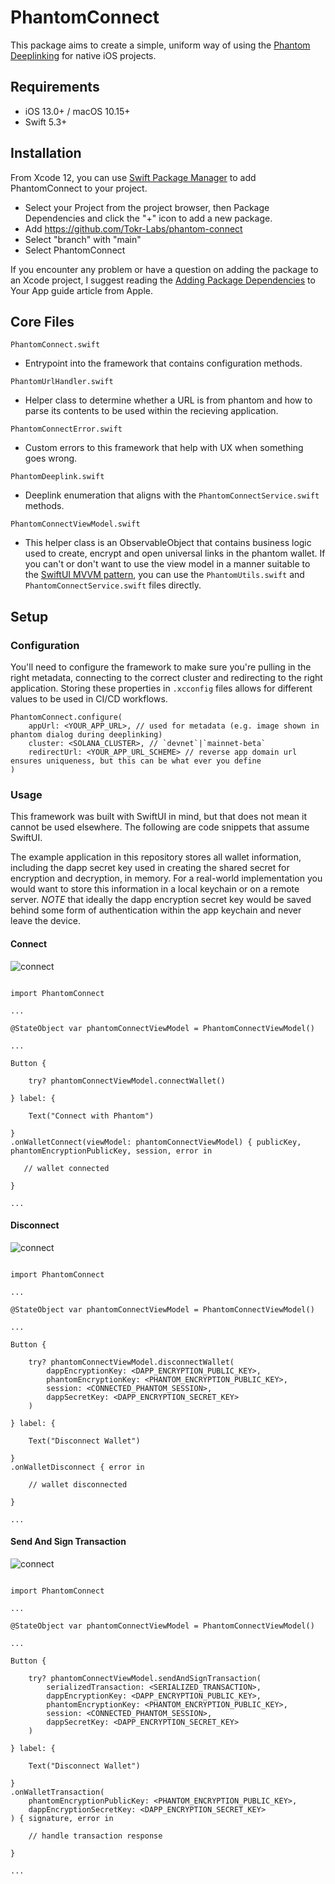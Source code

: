 # PhantomConnect
This package aims to create a simple, uniform way of using the [Phantom Deeplinking](https://phantom.app/blog/introducing-phantom-deeplinks) for native iOS projects.

## Requirements
- iOS 13.0+ / macOS 10.15+
- Swift 5.3+

## Installation
From Xcode 12, you can use [Swift Package Manager](https://swift.org/package-manager/) to add PhantomConnect to your project.

- Select your Project from the project browser, then Package Dependencies and click the "+" icon to add a new package.
- Add https://github.com/Tokr-Labs/phantom-connect
- Select "branch" with "main"
- Select PhantomConnect

If you encounter any problem or have a question on adding the package to an Xcode project, I suggest reading the [Adding Package Dependencies](https://developer.apple.com/documentation/xcode/adding_package_dependencies_to_your_app) to Your App guide article from Apple.

## Core Files

`PhantomConnect.swift`
- Entrypoint into the framework that contains configuration methods.

`PhantomUrlHandler.swift`
- Helper class to determine whether a URL is from phantom and how to parse its contents to be used within the recieving application.

`PhantomConnectError.swift`
- Custom errors to this framework that help with UX when something goes wrong.

`PhantomDeeplink.swift`
- Deeplink enumeration that aligns with the `PhantomConnectService.swift` methods.

`PhantomConnectViewModel.swift`
- This helper class is an ObservableObject that contains business logic used to create, encrypt and open universal links in the phantom wallet. If you can't or don't want to use the view model in a manner suitable to the [SwiftUI MVVM pattern](https://www.hackingwithswift.com/books/ios-swiftui/introducing-mvvm-into-your-swiftui-project), you can use the `PhantomUtils.swift` and `PhantomConnectService.swift` files directly.   

## Setup

### Configuration

You'll need to configure the framework to make sure you're pulling in the right metadata, connecting to the correct cluster and redirecting to the right application. Storing these properties in `.xcconfig` files allows for different values to be used in CI/CD workflows.

```
PhantomConnect.configure(
    appUrl: <YOUR_APP_URL>, // used for metadata (e.g. image shown in phantom dialog during deeplinking)
    cluster: <SOLANA_CLUSTER>, // `devnet`|`mainnet-beta`
    redirectUrl: <YOUR_APP_URL_SCHEME> // reverse app domain url ensures uniqueness, but this can be what ever you define
)
```

### Usage

This framework was built with SwiftUI in mind, but that does not mean it cannot be used elsewhere. The following are code snippets that assume SwiftUI. 

The example application in this repository stores all wallet information, including the dapp secret key used in creating the shared secret for encryption and decryption, in memory. For a real-world implementation you would want to store this information in a local keychain or on a remote server. *NOTE* that ideally the dapp encryption secret key would be saved behind some form of authentication within the app keychain and never leave the device.

#### Connect

![connect](https://github.com/Tokr-Labs/phantom-connect/blob/feature/readme-images/Assets/connect.gif?raw=true)

```

import PhantomConnect

...

@StateObject var phantomConnectViewModel = PhantomConnectViewModel()

...

Button {
    
    try? phantomConnectViewModel.connectWallet()
    
} label: {

    Text("Connect with Phantom")
    
}
.onWalletConnect(viewModel: phantomConnectViewModel) { publicKey, phantomEncryptionPublicKey, session, error in
    
   // wallet connected
    
}

...

```

#### Disconnect

![connect](https://github.com/Tokr-Labs/phantom-connect/blob/feature/readme-images/Assets/disconnect.gif?raw=true)

```

import PhantomConnect

...

@StateObject var phantomConnectViewModel = PhantomConnectViewModel()

...

Button {

    try? phantomConnectViewModel.disconnectWallet(
        dappEncryptionKey: <DAPP_ENCRYPTION_PUBLIC_KEY>,
        phantomEncryptionKey: <PHANTOM_ENCRYPTION_PUBLIC_KEY>,
        session: <CONNECTED_PHANTOM_SESSION>,
        dappSecretKey: <DAPP_ENCRYPTION_SECRET_KEY>
    )
    
} label: {

    Text("Disconnect Wallet")
    
}
.onWalletDisconnect { error in
    
    // wallet disconnected
    
}

...

```

#### Send And Sign Transaction

![connect](https://github.com/Tokr-Labs/phantom-connect/blob/feature/readme-images/Assets/transaction.gif?raw=true)

```

import PhantomConnect

...

@StateObject var phantomConnectViewModel = PhantomConnectViewModel()

...

Button {

    try? phantomConnectViewModel.sendAndSignTransaction(
        serializedTransaction: <SERIALIZED_TRANSACTION>,
        dappEncryptionKey: <DAPP_ENCRYPTION_PUBLIC_KEY>,
        phantomEncryptionKey: <PHANTOM_ENCRYPTION_PUBLIC_KEY>,
        session: <CONNECTED_PHANTOM_SESSION>,
        dappSecretKey: <DAPP_ENCRYPTION_SECRET_KEY>
    )
    
} label: {
    
    Text("Disconnect Wallet")
    
}
.onWalletTransaction(
    phantomEncryptionPublicKey: <PHANTOM_ENCRYPTION_PUBLIC_KEY>,
    dappEncryptionSecretKey: <DAPP_ENCRYPTION_SECRET_KEY>
) { signature, error in
    
    // handle transaction response
    
}

...

```

